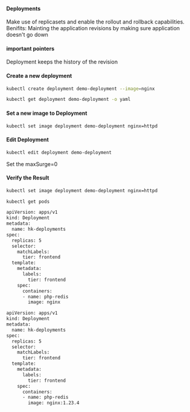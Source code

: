 #### Deployments

Make use of replicasets and enable the rollout and rollback capabilities.
Benifits:
  Mainting the application revisions by making sure application doesn't go down

#### important pointers
Deployment keeps the history of the revision


#### Create a new deployment
```sh
kubectl create deployment demo-deployment --image=nginx
```
```sh
kubectl get deployment demo-deployment -o yaml
```
#### Set a new image to Deployment
```sh
kubectl set image deployment demo-deployment nginx=httpd
```
#### Edit Deployment
```sh
kubectl edit deployment demo-deployment
```
Set the maxSurge=0

#### Verify the Result
```sh
kubectl set image deployment demo-deployment nginx=httpd
```
```sh
kubectl get pods
```

```sh
apiVersion: apps/v1
kind: Deployment
metadata:
  name: hk-deployments
spec:
  replicas: 5
  selector:
    matchLabels:
      tier: frontend
  template:
    metadata:
      labels:
        tier: frontend
    spec:
      containers:
      - name: php-redis
        image: nginx
```

```sh
apiVersion: apps/v1
kind: Deployment
metadata:
  name: hk-deployments
spec:
  replicas: 5
  selector:
    matchLabels:
      tier: frontend
  template:
    metadata:
      labels:
        tier: frontend
    spec:
      containers:
      - name: php-redis
        image: nginx:1.23.4
```







